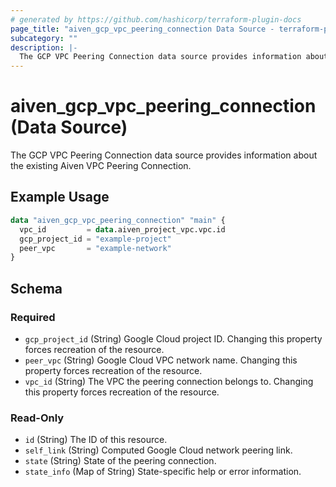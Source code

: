 ```yaml
---
# generated by https://github.com/hashicorp/terraform-plugin-docs
page_title: "aiven_gcp_vpc_peering_connection Data Source - terraform-provider-aiven"
subcategory: ""
description: |-
  The GCP VPC Peering Connection data source provides information about the existing Aiven VPC Peering Connection.
---
```


# aiven_gcp_vpc_peering_connection (Data Source)

The GCP VPC Peering Connection data source provides information about the existing Aiven VPC Peering Connection.

## Example Usage

```terraform
data "aiven_gcp_vpc_peering_connection" "main" {
  vpc_id         = data.aiven_project_vpc.vpc.id
  gcp_project_id = "example-project"
  peer_vpc       = "example-network"
}
```

<!-- schema generated by tfplugindocs -->
## Schema

### Required

- `gcp_project_id` (String) Google Cloud project ID. Changing this property forces recreation of the resource.
- `peer_vpc` (String) Google Cloud VPC network name. Changing this property forces recreation of the resource.
- `vpc_id` (String) The VPC the peering connection belongs to. Changing this property forces recreation of the resource.

### Read-Only

- `id` (String) The ID of this resource.
- `self_link` (String) Computed Google Cloud network peering link.
- `state` (String) State of the peering connection.
- `state_info` (Map of String) State-specific help or error information.
